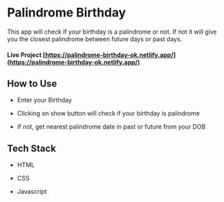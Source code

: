 # Palindrome Birthday

This app will check if your birthday is a palindrome or not. If not it will give you the closest palindrome between future days or past days.

#### Live Project [https://palindrome-birthday-ok.netlify.app/](https://palindrome-birthday-ok.netlify.app/)

## How to Use

* Enter your Birthday

* Clicking on show button will check if your birthday is palindrome

* If not, get nearest palindrome date in past or future from your DOB


## Tech Stack

* HTML

* CSS

* Javascript